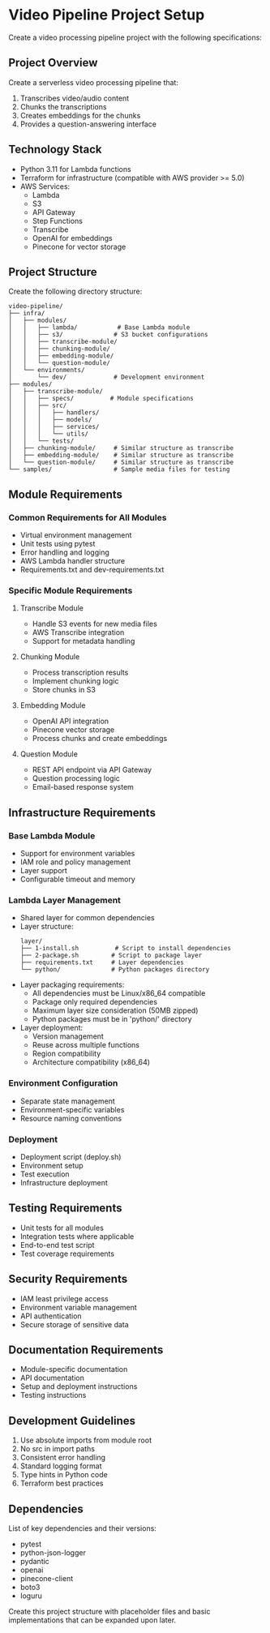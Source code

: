 # Video Pipeline Project Setup

Create a video processing pipeline project with the following specifications:

## Project Overview
Create a serverless video processing pipeline that:
1. Transcribes video/audio content
2. Chunks the transcriptions
3. Creates embeddings for the chunks
4. Provides a question-answering interface

## Technology Stack
- Python 3.11 for Lambda functions
- Terraform for infrastructure (compatible with AWS provider >= 5.0)
- AWS Services:
  - Lambda
  - S3
  - API Gateway
  - Step Functions
  - Transcribe
  - OpenAI for embeddings
  - Pinecone for vector storage

## Project Structure
Create the following directory structure:

```
video-pipeline/
├── infra/
│   ├── modules/
│   │   ├── lambda/           # Base Lambda module
│   │   ├── s3/              # S3 bucket configurations
│   │   ├── transcribe-module/
│   │   ├── chunking-module/
│   │   ├── embedding-module/
│   │   └── question-module/
│   └── environments/
│       └── dev/             # Development environment
├── modules/
│   ├── transcribe-module/
│   │   ├── specs/          # Module specifications
│   │   ├── src/
│   │   │   ├── handlers/
│   │   │   ├── models/
│   │   │   ├── services/
│   │   │   └── utils/
│   │   └── tests/
│   ├── chunking-module/     # Similar structure as transcribe
│   ├── embedding-module/    # Similar structure as transcribe
│   └── question-module/     # Similar structure as transcribe
└── samples/                 # Sample media files for testing
```

## Module Requirements

### Common Requirements for All Modules
- Virtual environment management
- Unit tests using pytest
- Error handling and logging
- AWS Lambda handler structure
- Requirements.txt and dev-requirements.txt

### Specific Module Requirements

1. Transcribe Module
   - Handle S3 events for new media files
   - AWS Transcribe integration
   - Support for metadata handling

2. Chunking Module
   - Process transcription results
   - Implement chunking logic
   - Store chunks in S3

3. Embedding Module
   - OpenAI API integration
   - Pinecone vector storage
   - Process chunks and create embeddings

4. Question Module
   - REST API endpoint via API Gateway
   - Question processing logic
   - Email-based response system

## Infrastructure Requirements

### Base Lambda Module
- Support for environment variables
- IAM role and policy management
- Layer support
- Configurable timeout and memory

### Lambda Layer Management
- Shared layer for common dependencies
- Layer structure:
  ```
  layer/
  ├── 1-install.sh          # Script to install dependencies
  ├── 2-package.sh         # Script to package layer
  ├── requirements.txt     # Layer dependencies
  └── python/              # Python packages directory
  ```
- Layer packaging requirements:
  - All dependencies must be Linux/x86_64 compatible
  - Package only required dependencies
  - Maximum layer size consideration (50MB zipped)
  - Python packages must be in 'python/' directory
- Layer deployment:
  - Version management
  - Reuse across multiple functions
  - Region compatibility
  - Architecture compatibility (x86_64)

### Environment Configuration
- Separate state management
- Environment-specific variables
- Resource naming conventions

### Deployment
- Deployment script (deploy.sh)
- Environment setup
- Test execution
- Infrastructure deployment

## Testing Requirements
- Unit tests for all modules
- Integration tests where applicable
- End-to-end test script
- Test coverage requirements

## Security Requirements
- IAM least privilege access
- Environment variable management
- API authentication
- Secure storage of sensitive data

## Documentation Requirements
- Module-specific documentation
- API documentation
- Setup and deployment instructions
- Testing instructions

## Development Guidelines
1. Use absolute imports from module root
2. No src in import paths
3. Consistent error handling
4. Standard logging format
5. Type hints in Python code
6. Terraform best practices

## Dependencies
List of key dependencies and their versions:
- pytest
- python-json-logger
- pydantic
- openai
- pinecone-client
- boto3
- loguru

Create this project structure with placeholder files and basic implementations that can be expanded upon later.
